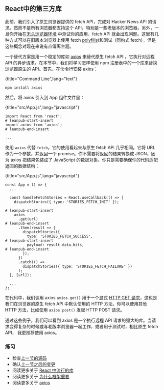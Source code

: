 ## React中的第三方库

此前，我们引入了原生浏览器提供的 fetch API，完成对 Hacker News API 的请求。然而不是所有浏览器都支持这个 API，特别是一些老版本的浏览器。另外，一旦你开始在[无头浏览器环境](https://en.wikipedia.org/wiki/Headless_browser) 中测试你的应用，fetch API 就会出现问题。这里有几种方式可以在旧版本浏览器上使用 fetch [polyfills](https://en.wikipedia.org/wiki/Polyfill_(programming)))和测试（同构式 fetch），但是这些概念对现在来说有点偏离主题。

一个替代方案是用一个稳定的库如 [axios](https://github.com/axios/axios) 来替代原生 fetch API ，它执行对远程 API 的异步请求。在本节中，我们将学习怎样使用 npm 注册表中的一个库来替换浏览器原生的 API。首先，在命令行安装 axios：

{title="Command Line",lang="text"}
~~~~~~~
npm install axios
~~~~~~~

然后，将 axios 引入到 App 组件文件里：

{title="src/App.js",lang="javascript"}
~~~~~~~
import React from 'react';
# leanpub-start-insert
import axios from 'axios';
# leanpub-end-insert

...
~~~~~~~

使用 `axios` 代替 `fetch`，它的使用看起来与原生 fetch API 几乎相同。它将 URL 作为一个参数，并返回一个 promise。你不需要将返回的结果转换成 JSON，因为 axios 把结果包装成了 JavaScript 的数据对象。你只是需要确保你的代码适配返回的数据结构：

{title="src/App.js",lang="javascript"}
~~~~~~~
const App = () => {
  ...

  const handleFetchStories = React.useCallback(() => {
    dispatchStories({ type: 'STORIES_FETCH_INIT' });

# leanpub-start-insert
    axios
      .get(url)
# leanpub-end-insert
      .then(result => {
        dispatchStories({
          type: 'STORIES_FETCH_SUCCESS',
# leanpub-start-insert
          payload: result.data.hits,
# leanpub-end-insert
        });
      })
      .catch(() =>
        dispatchStories({ type: 'STORIES_FETCH_FAILURE' })
      );
  }, [url]);

  ...
};
~~~~~~~

在代码中，我们调用 axios `axios.get()` 用于一个显式 [HTTP GET 请求](https://developer.mozilla.org/en-US/docs/Web/HTTP/Methods/GET)，这也是我们在浏览器的原生 fetch API 中默认使用的 HTTP 方法。你可以使用其他 HTTP 方法，比如使用 `axios.post()` 发起 HTTP POST 请求。

通过这些例子，我们可以看到 axios 是一个执行远程 API 请求的强大的库。当请求变得复杂的时候或与老版本浏览器一起工作，或者用于测试时，相比原生 fetch API， 我更推荐使用 axios。

### 练习

* 检查[上一节的源码](https://codesandbox.io/s/github/the-road-to-learn-react/hacker-stories/tree/hs/Third-Party-Libraries-in-React)
* 确认[上一节之后的变更](https://github.com/the-road-to-learn-react/hacker-stories/compare/hs/Explicit-Data-Fetching-with-React...hs/Third-Party-Libraries-in-React?expand=1)
* 阅读更多关于 [React 中流行的库](https://www.robinwieruch.de/react-libraries)
* 阅读更多关于 [为什么框架重要](https://www.robinwieruch.de/why-frameworks-matter)
* 阅读更多关于 [axios](https://github.com/axios/axios)
